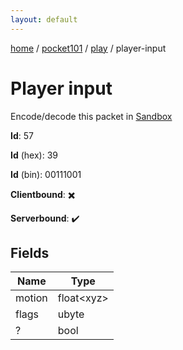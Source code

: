 ```yaml
---
layout: default
---
```


[home](/)  /  [pocket101](/protocol/pocket101)  /  [play](/protocol/pocket101/play)  /  player-input

# Player input

Encode/decode this packet in [Sandbox](../../../sandbox/pocket101#play.player_input)

**Id**: 57

**Id** (hex): 39

**Id** (bin): 00111001

**Clientbound**: ✖️

**Serverbound**: ✔️

## Fields

Name | Type
---|---
motion | float&lt;xyz&gt;
flags | ubyte
? | bool
